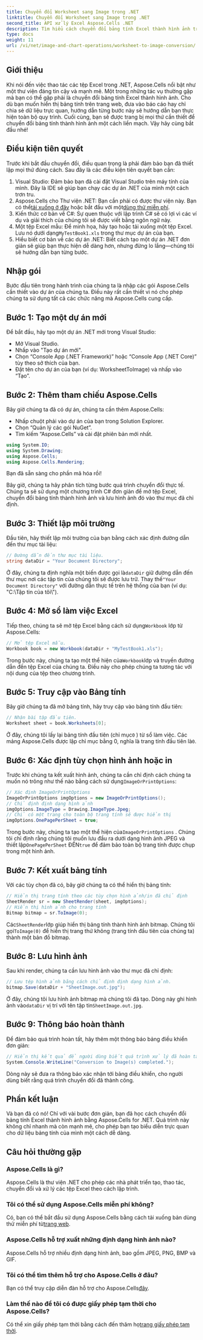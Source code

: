 ```yaml
---
title: Chuyển đổi Worksheet sang Image trong .NET
linktitle: Chuyển đổi Worksheet sang Image trong .NET
second_title: API xử lý Excel Aspose.Cells .NET
description: Tìm hiểu cách chuyển đổi bảng tính Excel thành hình ảnh trong .NET bằng Aspose.Cells với hướng dẫn từng bước của chúng tôi. Tối ưu hóa hình ảnh hóa dữ liệu của bạn.
type: docs
weight: 11
url: /vi/net/image-and-chart-operations/worksheet-to-image-conversion/
---
```

## Giới thiệu
Khi nói đến việc thao tác các tệp Excel trong .NET, Aspose.Cells nổi bật như một thư viện đáng tin cậy và mạnh mẽ. Một trong những tác vụ thường gặp mà bạn có thể gặp phải là chuyển đổi bảng tính Excel thành hình ảnh. Cho dù bạn muốn hiển thị bảng tính trên trang web, đưa vào báo cáo hay chỉ chia sẻ dữ liệu trực quan, hướng dẫn từng bước này sẽ hướng dẫn bạn thực hiện toàn bộ quy trình. Cuối cùng, bạn sẽ được trang bị mọi thứ cần thiết để chuyển đổi bảng tính thành hình ảnh một cách liền mạch. Vậy hãy cùng bắt đầu nhé!
## Điều kiện tiên quyết
Trước khi bắt đầu chuyển đổi, điều quan trọng là phải đảm bảo bạn đã thiết lập mọi thứ đúng cách. Sau đây là các điều kiện tiên quyết bạn cần:
1. Visual Studio: Đảm bảo bạn đã cài đặt Visual Studio trên máy tính của mình. Đây là IDE sẽ giúp bạn chạy các dự án .NET của mình một cách trơn tru.
2. Aspose.Cells cho Thư viện .NET: Bạn cần phải có được thư viện này. Bạn có thể[tải xuống ở đây](https://releases.aspose.com/cells/net/) hoặc bắt đầu với một[dùng thử miễn phí](https://releases.aspose.com/).
3. Kiến thức cơ bản về C#: Sự quen thuộc với lập trình C# sẽ có lợi vì các ví dụ và giải thích của chúng tôi sẽ được viết bằng ngôn ngữ này.
4.  Một tệp Excel mẫu: Để minh họa, hãy tạo hoặc tải xuống một tệp Excel. Lưu nó dưới dạng`MyTestBook1.xls` trong thư mục dự án của bạn.
5. Hiểu biết cơ bản về các dự án .NET: Biết cách tạo một dự án .NET đơn giản sẽ giúp bạn thực hiện dễ dàng hơn, nhưng đừng lo lắng—chúng tôi sẽ hướng dẫn bạn từng bước.
## Nhập gói
Bước đầu tiên trong hành trình của chúng ta là nhập các gói Aspose.Cells cần thiết vào dự án của chúng ta. Điều này rất cần thiết vì nó cho phép chúng ta sử dụng tất cả các chức năng mà Aspose.Cells cung cấp.
## Bước 1: Tạo một dự án mới 
Để bắt đầu, hãy tạo một dự án .NET mới trong Visual Studio:
- Mở Visual Studio.
- Nhấp vào "Tạo dự án mới".
- Chọn “Console App (.NET Framework)” hoặc “Console App (.NET Core)” tùy theo sở thích của bạn.
- Đặt tên cho dự án của bạn (ví dụ: WorksheetToImage) và nhấp vào “Tạo”.
## Bước 2: Thêm tham chiếu Aspose.Cells
Bây giờ chúng ta đã có dự án, chúng ta cần thêm Aspose.Cells:
- Nhấp chuột phải vào dự án của bạn trong Solution Explorer.
- Chọn “Quản lý các gói NuGet”.
- Tìm kiếm “Aspose.Cells” và cài đặt phiên bản mới nhất.
```csharp
using System.IO;
using System.Drawing;
using Aspose.Cells;
using Aspose.Cells.Rendering;
```
Bạn đã sẵn sàng cho phần mã hóa rồi!

Bây giờ, chúng ta hãy phân tích từng bước quá trình chuyển đổi thực tế. Chúng ta sẽ sử dụng một chương trình C# đơn giản để mở tệp Excel, chuyển đổi bảng tính thành hình ảnh và lưu hình ảnh đó vào thư mục đã chỉ định.
## Bước 3: Thiết lập môi trường
Đầu tiên, hãy thiết lập môi trường của bạn bằng cách xác định đường dẫn đến thư mục tài liệu:
```csharp
// Đường dẫn đến thư mục tài liệu.
string dataDir = "Your Document Directory";
```
 Ở đây, chúng ta định nghĩa một biến được gọi là`dataDir` giữ đường dẫn đến thư mục nơi các tập tin của chúng tôi sẽ được lưu trữ. Thay thế`"Your Document Directory"` với đường dẫn thực tế trên hệ thống của bạn (ví dụ: "C:\\Tập tin của tôi\\").
## Bước 4: Mở sổ làm việc Excel
 Tiếp theo, chúng ta sẽ mở tệp Excel bằng cách sử dụng`Workbook` lớp từ Aspose.Cells:
```csharp
// Mở tệp Excel mẫu.
Workbook book = new Workbook(dataDir + "MyTestBook1.xls");
```
 Trong bước này, chúng ta tạo một thể hiện của`Workbook`lớp và truyền đường dẫn đến tệp Excel của chúng ta. Điều này cho phép chúng ta tương tác với nội dung của tệp theo chương trình.
## Bước 5: Truy cập vào Bảng tính
Bây giờ chúng ta đã mở bảng tính, hãy truy cập vào bảng tính đầu tiên:
```csharp
// Nhận bài tập đầu tiên.
Worksheet sheet = book.Worksheets[0];
```
 Ở đây, chúng tôi lấy lại bảng tính đầu tiên (chỉ mục`0` ) từ sổ làm việc. Các mảng Aspose.Cells được lập chỉ mục bằng 0, nghĩa là trang tính đầu tiên là`0`.
## Bước 6: Xác định tùy chọn hình ảnh hoặc in
 Trước khi chúng ta kết xuất hình ảnh, chúng ta cần chỉ định cách chúng ta muốn nó trông như thế nào bằng cách sử dụng`ImageOrPrintOptions`:
```csharp
// Xác định ImageOrPrintOptions
ImageOrPrintOptions imgOptions = new ImageOrPrintOptions();
// Chỉ định định dạng hình ảnh
imgOptions.ImageType = Drawing.ImageType.Jpeg;
// Chỉ có một trang cho toàn bộ trang tính sẽ được hiển thị
imgOptions.OnePagePerSheet = true;
```
 Trong bước này, chúng ta tạo một thể hiện của`ImageOrPrintOptions` . Chúng tôi chỉ định rằng chúng tôi muốn lưu đầu ra dưới dạng hình ảnh JPEG và thiết lập`OnePagePerSheet` ĐẾN`true` để đảm bảo toàn bộ trang tính được chụp trong một hình ảnh.
## Bước 7: Kết xuất bảng tính
Với các tùy chọn đã có, bây giờ chúng ta có thể hiển thị bảng tính:
```csharp
// Hiển thị trang tính theo các tùy chọn hình ảnh/in đã chỉ định
SheetRender sr = new SheetRender(sheet, imgOptions);
// Hiển thị hình ảnh cho trang tính
Bitmap bitmap = sr.ToImage(0);
```
 Các`SheetRender`lớp giúp hiển thị bảng tính thành hình ảnh bitmap. Chúng tôi gọi`ToImage(0)` để hiển thị trang thứ không (trang tính đầu tiên của chúng ta) thành một bản đồ bitmap.
## Bước 8: Lưu hình ảnh
Sau khi render, chúng ta cần lưu hình ảnh vào thư mục đã chỉ định:
```csharp
// Lưu tệp hình ảnh bằng cách chỉ định định dạng hình ảnh.
bitmap.Save(dataDir + "SheetImage.out.jpg");
```
 Ở đây, chúng tôi lưu hình ảnh bitmap mà chúng tôi đã tạo. Dòng này ghi hình ảnh vào`dataDir` vị trí với tên tập tin`SheetImage.out.jpg`.
## Bước 9: Thông báo hoàn thành
Để đảm bảo quá trình hoàn tất, hãy thêm một thông báo bảng điều khiển đơn giản:
```csharp
// Hiển thị kết quả để người dùng biết quá trình xử lý đã hoàn tất.
System.Console.WriteLine("Conversion to Image(s) completed.");
```
Dòng này sẽ đưa ra thông báo xác nhận tới bảng điều khiển, cho người dùng biết rằng quá trình chuyển đổi đã thành công.
## Phần kết luận
Và bạn đã có nó! Chỉ với vài bước đơn giản, bạn đã học cách chuyển đổi bảng tính Excel thành hình ảnh bằng Aspose.Cells for .NET. Quá trình này không chỉ nhanh mà còn mạnh mẽ, cho phép bạn tạo biểu diễn trực quan cho dữ liệu bảng tính của mình một cách dễ dàng.
## Câu hỏi thường gặp
### Aspose.Cells là gì?
Aspose.Cells là thư viện .NET cho phép các nhà phát triển tạo, thao tác, chuyển đổi và xử lý các tệp Excel theo cách lập trình.
### Tôi có thể sử dụng Aspose.Cells miễn phí không?
 Có, bạn có thể bắt đầu sử dụng Aspose.Cells bằng cách tải xuống bản dùng thử miễn phí từ[trang web](https://releases.aspose.com/).
### Aspose.Cells hỗ trợ xuất những định dạng hình ảnh nào?
Aspose.Cells hỗ trợ nhiều định dạng hình ảnh, bao gồm JPEG, PNG, BMP và GIF.
### Tôi có thể tìm thêm hỗ trợ cho Aspose.Cells ở đâu?
 Bạn có thể truy cập diễn đàn hỗ trợ cho Aspose.Cells[đây](https://forum.aspose.com/c/cells/9).
### Làm thế nào để tôi có được giấy phép tạm thời cho Aspose.Cells?
 Có thể xin giấy phép tạm thời bằng cách đến thăm họ[trang giấy phép tạm thời](https://purchase.aspose.com/temporary-license/).